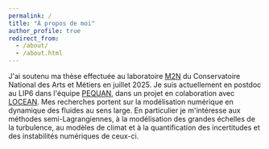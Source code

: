 ```yaml
---
permalink: /
title: "À propos de moi"
author_profile: true
redirect_from: 
  - /about/
  - /about.html
---
```


J'ai soutenu ma thèse effectuée au laboratoire <a href="https://maths.cnam.fr/M2N/">M2N</a> du Conservatoire National des Arts et Métiers en juillet 2025. Je suis actuellement en postdoc au LIP6 dans l'équipe <a href="https://pequan.team.lip6.fr/">PEQUAN</a>, dans un projet en colaboration avec <a href="https://www.locean.ipsl.fr/">LOCEAN</a>. Mes recherches portent sur la modélisation numérique en dynamique des fluides au sens large. En particulier je m'intéresse aux méthodes semi-Lagrangiennes, à la modélisation des grandes échelles de la turbulence, au modèles de climat et à la quantification des incertitudes et des instabilités numériques de ceux-ci. 
